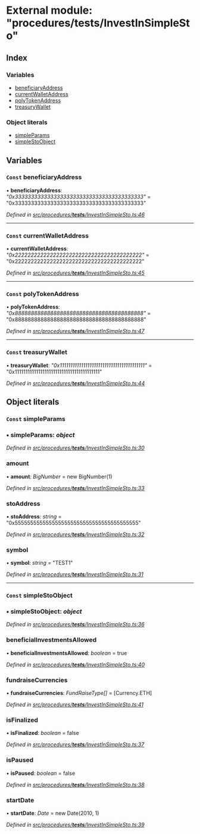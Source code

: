 # External module: "procedures/**tests**/InvestInSimpleSto"

## Index

### Variables

- [beneficiaryAddress](_procedures___tests___investinsimplesto_.md#const-beneficiaryaddress)
- [currentWalletAddress](_procedures___tests___investinsimplesto_.md#const-currentwalletaddress)
- [polyTokenAddress](_procedures___tests___investinsimplesto_.md#const-polytokenaddress)
- [treasuryWallet](_procedures___tests___investinsimplesto_.md#const-treasurywallet)

### Object literals

- [simpleParams](_procedures___tests___investinsimplesto_.md#const-simpleparams)
- [simpleStoObject](_procedures___tests___investinsimplesto_.md#const-simplestoobject)

## Variables

### `Const` beneficiaryAddress

• **beneficiaryAddress**: _"0x3333333333333333333333333333333333333333"_ = "0x3333333333333333333333333333333333333333"

_Defined in [src/procedures/**tests**/InvestInSimpleSto.ts:46](https://github.com/PolymathNetwork/polymath-sdk/blob/660aba8/src/procedures/__tests__/InvestInSimpleSto.ts#L46)_

---

### `Const` currentWalletAddress

• **currentWalletAddress**: _"0x2222222222222222222222222222222222222222"_ = "0x2222222222222222222222222222222222222222"

_Defined in [src/procedures/**tests**/InvestInSimpleSto.ts:45](https://github.com/PolymathNetwork/polymath-sdk/blob/660aba8/src/procedures/__tests__/InvestInSimpleSto.ts#L45)_

---

### `Const` polyTokenAddress

• **polyTokenAddress**: _"0x8888888888888888888888888888888888888888"_ = "0x8888888888888888888888888888888888888888"

_Defined in [src/procedures/**tests**/InvestInSimpleSto.ts:47](https://github.com/PolymathNetwork/polymath-sdk/blob/660aba8/src/procedures/__tests__/InvestInSimpleSto.ts#L47)_

---

### `Const` treasuryWallet

• **treasuryWallet**: _"0x1111111111111111111111111111111111111111"_ = "0x1111111111111111111111111111111111111111"

_Defined in [src/procedures/**tests**/InvestInSimpleSto.ts:44](https://github.com/PolymathNetwork/polymath-sdk/blob/660aba8/src/procedures/__tests__/InvestInSimpleSto.ts#L44)_

## Object literals

### `Const` simpleParams

### ▪ **simpleParams**: _object_

_Defined in [src/procedures/**tests**/InvestInSimpleSto.ts:30](https://github.com/PolymathNetwork/polymath-sdk/blob/660aba8/src/procedures/__tests__/InvestInSimpleSto.ts#L30)_

### amount

• **amount**: _BigNumber_ = new BigNumber(1)

_Defined in [src/procedures/**tests**/InvestInSimpleSto.ts:33](https://github.com/PolymathNetwork/polymath-sdk/blob/660aba8/src/procedures/__tests__/InvestInSimpleSto.ts#L33)_

### stoAddress

• **stoAddress**: _string_ = "0x5555555555555555555555555555555555555555"

_Defined in [src/procedures/**tests**/InvestInSimpleSto.ts:32](https://github.com/PolymathNetwork/polymath-sdk/blob/660aba8/src/procedures/__tests__/InvestInSimpleSto.ts#L32)_

### symbol

• **symbol**: _string_ = "TEST1"

_Defined in [src/procedures/**tests**/InvestInSimpleSto.ts:31](https://github.com/PolymathNetwork/polymath-sdk/blob/660aba8/src/procedures/__tests__/InvestInSimpleSto.ts#L31)_

---

### `Const` simpleStoObject

### ▪ **simpleStoObject**: _object_

_Defined in [src/procedures/**tests**/InvestInSimpleSto.ts:36](https://github.com/PolymathNetwork/polymath-sdk/blob/660aba8/src/procedures/__tests__/InvestInSimpleSto.ts#L36)_

### beneficialInvestmentsAllowed

• **beneficialInvestmentsAllowed**: _boolean_ = true

_Defined in [src/procedures/**tests**/InvestInSimpleSto.ts:40](https://github.com/PolymathNetwork/polymath-sdk/blob/660aba8/src/procedures/__tests__/InvestInSimpleSto.ts#L40)_

### fundraiseCurrencies

• **fundraiseCurrencies**: _FundRaiseType[]_ = [Currency.ETH]

_Defined in [src/procedures/**tests**/InvestInSimpleSto.ts:41](https://github.com/PolymathNetwork/polymath-sdk/blob/660aba8/src/procedures/__tests__/InvestInSimpleSto.ts#L41)_

### isFinalized

• **isFinalized**: _boolean_ = false

_Defined in [src/procedures/**tests**/InvestInSimpleSto.ts:37](https://github.com/PolymathNetwork/polymath-sdk/blob/660aba8/src/procedures/__tests__/InvestInSimpleSto.ts#L37)_

### isPaused

• **isPaused**: _boolean_ = false

_Defined in [src/procedures/**tests**/InvestInSimpleSto.ts:38](https://github.com/PolymathNetwork/polymath-sdk/blob/660aba8/src/procedures/__tests__/InvestInSimpleSto.ts#L38)_

### startDate

• **startDate**: _Date_ = new Date(2010, 1)

_Defined in [src/procedures/**tests**/InvestInSimpleSto.ts:39](https://github.com/PolymathNetwork/polymath-sdk/blob/660aba8/src/procedures/__tests__/InvestInSimpleSto.ts#L39)_
